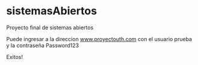 # sistemasAbiertos
Proyecto final de sistemas abiertos

Puede ingresar a la direccion www.proyectouth.com con el usuario prueba y la contraseña Password123

Exitos!
